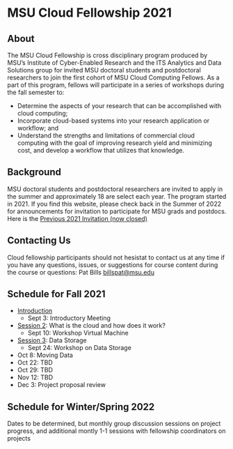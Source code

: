 # MSU Cloud Fellowship 2021

## About

The MSU Cloud Fellowship is cross disciplinary program produced by MSU’s Institute of Cyber-Enabled Research and the ITS Analytics and Data Solutions group for invited MSU doctoral students and postdoctoral researchers to join the first cohort of MSU Cloud Computing Fellows.  As a part of this program, fellows will participate in a series of workshops during the fall semester to:

  * Determine the aspects of your research that can be accomplished with cloud computing;
  * Incorporate cloud-based systems into your research application or workflow; and
  * Understand the strengths and limitations of commercial cloud computing with the goal of improving research yield and minimizing cost, and develop a workflow that utilizes that knowledge.
 

## Background

MSU doctoral students and postdoctoral researchers are invited to apply in the summer and approximately 18 are select each year.  The program started in 2021.   If you find this website, please check back in the Summer of 2022 for announcements for invitation to participate for MSU grads and postdocs.    Here is the [Previous 2021 Invitation (now closed)](https://icer.msu.edu/about/announcements/msu-cloud-computing-fellowship-application-deadline-friday-july-30-2021)

## Contacting Us

Cloud fellowship participants should not hesistat to contact us at any time if you have any questions, issues, or suggestions for course content during the course or questions:  Pat Bills billspat@msu.edu  
  
## Schedule for Fall 2021

 * [Introduction](introduction)
    * Sept 3: Introductory Meeting
 * [Session 2](session_how_to_cloud): What is the cloud and how does it work?
    * Sept 10: Workshop Virtual Machine
 * [Session 3](): Data Storage
     * Sept 24: Workshop on Data Storage
 * Oct 8: Moving Data
 * Oct 22: TBD
 * Oct 29: TBD
 * Nov  12: TBD
 * Dec 3: Project proposal review

## Schedule for Winter/Spring 2022

Dates to be determined, but monthly group discussion sessions on project progress, and additional montly 1-1 sessions with fellowship coordinators on projects 